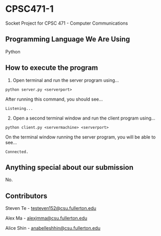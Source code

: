 # CPSC471-1

Socket Project for CPSC 471 - Computer Communications

## Programming Language We Are Using

Python

## How to execute the program

1. Open terminal and run the server program using...

```
python server.py <serverport>
```

After running this command, you should see...

```
Listening...
```

2. Open a second terminal window and run the client program using...

```
python client.py <servermachine> <serverport>
```

On the terminal window running the server program, you will be able to see...

```
Connected.
```

## Anything special about our submission

No.

## Contributors

Steven Te - testeven152@csu.fullerton.edu

Alex Ma - alexjmma@csu.fullerton.edu

Alice Shin - anabelleshhin@csu.fullerton.edu
